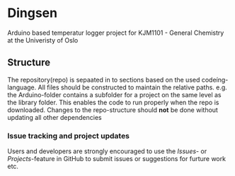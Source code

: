 # Dingsen
Arduino based temperatur logger project for KJM1101 - General Chemistry at the Univeristy of Oslo

## Structure
The repository(repo) is sepaated in to sections based on the used codeíng-language. All files should be constructed to maintain the relative paths. e.g. the Arduino-folder contains a subfolder for a project on the same level as the library folder. This enables the code to run properly when the repo is downloaded.
Changes to the repo-structure should **not** be done without updating all other dependencies

### Issue tracking and project updates
Users and developers are strongly encouraged to use the *Issues-* or *Projects*-feature in GitHub to submit issues or suggestions for furture work etc.
